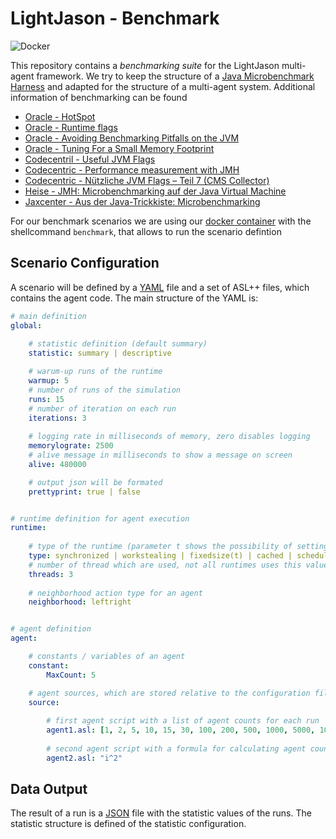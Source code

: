 # LightJason - Benchmark

![Docker](https://img.shields.io/docker/build/lightjason/benchmark.svg)

This repository contains a _benchmarking suite_ for the LightJason multi-agent framework. We try to keep the structure of a [Java Microbenchmark Harness](http://openjdk.java.net/projects/code-tools/jmh/) and adapted for the structure of a multi-agent system. Additional information of benchmarking can be found 

* [Oracle - HotSpot](http://www.oracle.com/technetwork/java/hotspotfaq-138619.html)
* [Oracle - Runtime flags](http://www.oracle.com/technetwork/articles/java/vmoptions-jsp-140102.html)
* [Oracle - Avoiding Benchmarking Pitfalls on the JVM](http://www.oracle.com/technetwork/articles/java/architect-benchmarking-2266277.html)
* [Oracle - Tuning For a Small Memory Footprint](https://docs.oracle.com/cd/E13150_01/jrockit_jvm/jrockit/geninfo/diagnos/tune_footprint.html)
* [Codecentril - Useful JVM Flags](https://blog.codecentric.de/en/2012/07/useful-jvm-flags-part-3-printing-all-xx-flags-and-their-values/)
* [Codecentric - Performance measurement with JMH](https://blog.codecentric.de/en/2017/10/performance-measurement-with-jmh-java-microbenchmark-harness/)
* [Codecentric - Nützliche JVM Flags – Teil 7 (CMS Collector)](https://blog.codecentric.de/2013/03/nutzliche-jvm-flags-teil-7/)
* [Heise - JMH: Microbenchmarking auf der Java Virtual Machine](https://www.heise.de/developer/artikel/JMH-Microbenchmarking-auf-der-Java-Virtual-Machine-2162093.html?seite=all)
* [Jaxcenter - Aus der Java-Trickkiste: Microbenchmarking](https://jaxenter.de/aus-der-java-trickkiste-microbenchmarking-24155)

For our benchmark scenarios we are using our [docker container](https://hub.docker.com/r/lightjason/benchmark/) with the shellcommand ```benchmark```, that allows to run the scenario defintion


## Scenario Configuration

A scenario will be defined by a [YAML](https://en.wikipedia.org/wiki/YAML) file and a set of ASL++ files, which contains the agent code. The main structure of the YAML is:

```yaml
# main definition
global:
    
    # statistic definition (default summary)
    statistic: summary | descriptive

    # warum-up runs of the runtime
    warmup: 5
    # number of runs of the simulation
    runs: 15
    # number of iteration on each run
    iterations: 3
    
    # logging rate in milliseconds of memory, zero disables logging
    memorylograte: 2500
    # alive message in milliseconds to show a message on screen
    alive: 480000

    # output json will be formated
    prettyprint: true | false


# runtime definition for agent execution
runtime:
    
    # type of the runtime (parameter t shows the possibility of setting threads)
    type: synchronized | workstealing | fixedsize(t) | cached | scheduled(t) | single
    # number of thread which are used, not all runtimes uses this value (default 1)
    threads: 3
    
    # neighborhood action type for an agent
    neighborhood: leftright


# agent definition
agent:

    # constants / variables of an agent
    constant:
        MaxCount: 5

    # agent sources, which are stored relative to the configuration file
    source:
    
        # first agent script with a list of agent counts for each run
        agent1.asl: [1, 2, 5, 10, 15, 30, 100, 200, 500, 1000, 5000, 10000, 50000, 100000, 500000]
        
        # second agent script with a formula for calculating agent count, "i" defines the run with is started with 1 
        agent2.asl: "i^2"
```        

## Data Output

The result of a run is a [JSON](https://en.wikipedia.org/wiki/JSON) file with the statistic values of the runs. The statistic structure is defined of the statistic configuration.
